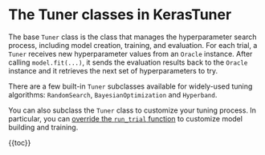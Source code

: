 # The Tuner classes in KerasTuner

The base `Tuner` class is the class that manages the hyperparameter search process,
including model creation, training, and evaluation.  For each trial, a `Tuner` receives new
hyperparameter values from an `Oracle` instance.  After calling `model.fit(...)`, it
sends the evaluation results back to the `Oracle` instance and it retrieves the next set
of hyperparameters to try.

There are a few built-in `Tuner` subclasses available for widely-used tuning
algorithms: `RandomSearch`, `BayesianOptimization` and `Hyperband`.

You can also subclass the `Tuner` class to customize your tuning process.
In particular, you can [override the `run_trial` function](/guides/keras_tuner/custom_tuner/#overriding-runtrial)
to customize model building and training.

{{toc}}
